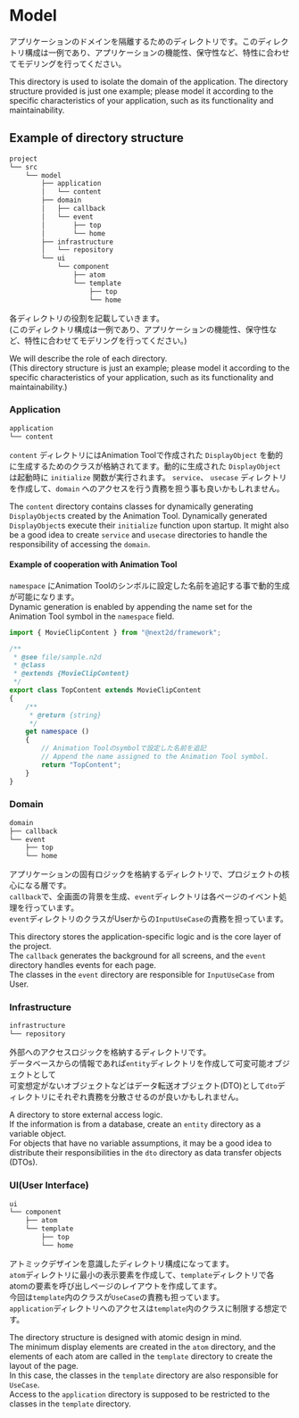 # Model

アプリケーションのドメインを隔離するためのディレクトリです。このディレクトリ構成は一例であり、アプリケーションの機能性、保守性など、特性に合わせてモデリングを行ってください。  

This directory is used to isolate the domain of the application. The directory structure provided is just one example; please model it according to the specific characteristics of your application, such as its functionality and maintainability.  

## Example of directory structure

```sh
project
└── src
    └── model
        ├── application
        │   └── content
        ├── domain
        │   ├── callback
        │   └── event
        │       ├── top
        │       └── home
        ├── infrastructure
        │   └── repository
        └── ui
            └── component
                ├── atom
                └── template
                    ├── top
                    └── home
```

各ディレクトリの役割を記載していきます。  
(このディレクトリ構成は一例であり、アプリケーションの機能性、保守性など、特性に合わせてモデリングを行ってください。)  

We will describe the role of each directory.  
(This directory structure is just an example; please model it according to the specific characteristics of your application, such as its functionality and maintainability.)

### Application

```sh
application
└── content
```

`content` ディレクトリにはAnimation Toolで作成された `DisplayObject` を動的に生成するためのクラスが格納されてます。動的に生成された `DisplayObject` は起動時に `initialize` 関数が実行されます。 `service`、 `usecase`  ディレクトリを作成して、`domain` へのアクセスを行う責務を担う事も良いかもしれません。  

The `content` directory contains classes for dynamically generating `DisplayObject`s created by the Animation Tool. Dynamically generated `DisplayObject`s execute their `initialize` function upon startup. It might also be a good idea to create `service` and `usecase` directories to handle the responsibility of accessing the `domain`.

#### Example of cooperation with Animation Tool

`namespace` にAnimation Toolのシンボルに設定した名前を追記する事で動的生成が可能になります。  
Dynamic generation is enabled by appending the name set for the Animation Tool symbol in the `namespace` field.  

```javascript
import { MovieClipContent } from "@next2d/framework";

/**
 * @see file/sample.n2d
 * @class
 * @extends {MovieClipContent}
 */
export class TopContent extends MovieClipContent
{
    /**
     * @return {string}
     */
    get namespace ()
    {
        // Animation Toolのsymbolで設定した名前を追記
        // Append the name assigned to the Animation Tool symbol.
        return "TopContent"; 
    }
}
```

### Domain

```sh
domain
├── callback
└── event
    ├── top
    └── home
```

アプリケーションの固有ロジックを格納するディレクトリで、プロジェクトの核心になる層です。  
`callback`で、全画面の背景を生成、`event`ディレクトリは各ページのイベント処理を行っています。  
`event`ディレクトリのクラスがUserからの`InputUseCase`の責務を担っています。  

This directory stores the application-specific logic and is the core layer of the project.  
The `callback` generates the background for all screens, and the `event` directory handles events for each page.  
The classes in the `event` directory are responsible for `InputUseCase` from User.  

### Infrastructure

```sh
infrastructure
└── repository
```

外部へのアクセスロジックを格納するディレクトリです。  
データベースからの情報であれば`entity`ディレクトリを作成して可変可能オブジェクトとして  
可変想定がないオブジェクトなどはデータ転送オブジェクト(DTO)として`dto`ディレクトリにそれぞれ責務を分散させるのが良いかもしれません。  

A directory to store external access logic.  
If the information is from a database, create an `entity` directory as a variable object.  
For objects that have no variable assumptions, it may be a good idea to distribute their responsibilities in the `dto` directory as data transfer objects (DTOs).

### UI(User Interface)

```sh
ui
└── component
    ├── atom
    └── template
        ├── top
        └── home
```

アトミックデザインを意識したディレクトリ構成になってます。  
`atom`ディレクトリに最小の表示要素を作成して、`template`ディレクトリで各atomの要素を呼び出しページのレイアウトを作成してます。  
今回は`template`内のクラスが`UseCase`の責務も担っています。  
`application`ディレクトリへのアクセスは`template`内のクラスに制限する想定です。  

The directory structure is designed with atomic design in mind.  
The minimum display elements are created in the `atom` directory, and the elements of each atom are called in the `template` directory to create the layout of the page.  
In this case, the classes in the `template` directory are also responsible for `UseCase`.  
Access to the `application` directory is supposed to be restricted to the classes in the `template` directory.